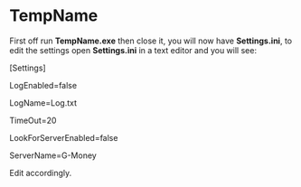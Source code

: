 # TempName

First off run **TempName.exe** then close it, you will now have **Settings.ini**, to edit the settings open **Settings.ini** in a text editor and you will see:

[Settings]

LogEnabled=false

LogName=Log.txt

TimeOut=20

LookForServerEnabled=false

ServerName=G-Money

Edit accordingly.
